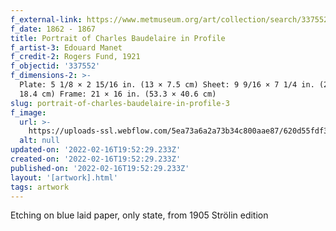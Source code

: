```yaml
---
f_external-link: https://www.metmuseum.org/art/collection/search/337552
f_date: 1862 - 1867
title: Portrait of Charles Baudelaire in Profile
f_artist-3: Edouard Manet
f_credit-2: Rogers Fund, 1921
f_objectid: '337552'
f_dimensions-2: >-
  Plate: 5 1/8 × 2 15/16 in. (13 × 7.5 cm) Sheet: 9 9/16 × 7 1/4 in. (24.3 ×
  18.4 cm) Frame: 21 × 16 in. (53.3 × 40.6 cm)
slug: portrait-of-charles-baudelaire-in-profile-3
f_image:
  url: >-
    https://uploads-ssl.webflow.com/5ea73a6a2a73b34c800aae87/620d55fdf373abca40ebd798_DP815236.jpeg
  alt: null
updated-on: '2022-02-16T19:52:29.233Z'
created-on: '2022-02-16T19:52:29.233Z'
published-on: '2022-02-16T19:52:29.233Z'
layout: '[artwork].html'
tags: artwork
---
```


Etching on blue laid paper, only state, from 1905 Strölin edition
